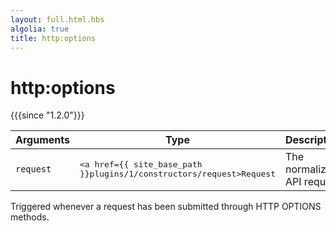 ```yaml
---
layout: full.html.hbs
algolia: true
title: http:options
---
```


# http:options

{{{since "1.2.0"}}}

| Arguments | Type | Description |
|-----------|------|-------------|
| `request` | <pre><a href={{ site_base_path }}plugins/1/constructors/request>Request</a></pre> | The normalized API request |

Triggered whenever a request has been submitted through HTTP OPTIONS methods.
